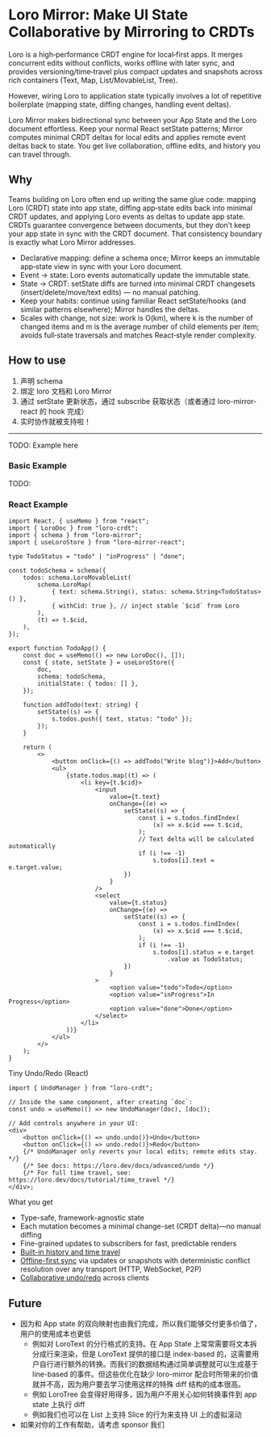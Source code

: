 # Loro Mirror: Make UI State Collaborative by Mirroring to CRDTs

Loro is a high‑performance CRDT engine for local‑first apps. It merges concurrent edits without conflicts, works offline with later sync, and provides versioning/time‑travel plus compact updates and snapshots across rich containers (Text, Map, List/MovableList, Tree).

However, wiring Loro to application state typically involves a lot of repetitive boilerplate (mapping state, diffing changes, handling event deltas).

Loro Mirror makes bidirectional sync between your App State and the Loro document effortless. Keep your normal React setState patterns; Mirror computes minimal CRDT deltas for local edits and applies remote event deltas back to state. You get live collaboration, offline edits, and history you can travel through.

## Why

Teams building on Loro often end up writing the same glue code: mapping Loro (CRDT) state into app state, diffing app‑state edits back into minimal CRDT updates, and applying Loro events as deltas to update app state. CRDTs guarantee convergence between documents, but they don’t keep your app state in sync with the CRDT document. That consistency boundary is exactly what Loro Mirror addresses.

- Declarative mapping: define a schema once; Mirror keeps an immutable app‑state view in sync with your Loro document.
- Event → state: Loro events automatically update the immutable state.
- State → CRDT: setState diffs are turned into minimal CRDT changesets (insert/delete/move/text edits) — no manual patching.
- Keep your habits: continue using familiar React setState/hooks (and similar patterns elsewhere); Mirror handles the deltas.
- Scales with change, not size: work is O(km), where k is the number of changed items and m is the average number of child elements per item; avoids full‑state traversals and matches React‑style render complexity.

## How to use

1. 声明 schema
2. 绑定 loro 文档和 Loro Mirror
3. 通过 setState 更新状态，通过 subscribe 获取状态（或者通过 loro-mirror-react 的 hook 完成）
4. 实时协作就被支持啦！

---

TODO: Example here

### Basic Example

TODO:

### React Example

```tsx
import React, { useMemo } from "react";
import { LoroDoc } from "loro-crdt";
import { schema } from "loro-mirror";
import { useLoroStore } from "loro-mirror-react";

type TodoStatus = "todo" | "inProgress" | "done";

const todoSchema = schema({
    todos: schema.LoroMovableList(
        schema.LoroMap(
            { text: schema.String(), status: schema.String<TodoStatus>() },
            { withCid: true }, // inject stable `$cid` from Loro
        ),
        (t) => t.$cid,
    ),
});

export function TodoApp() {
    const doc = useMemo(() => new LoroDoc(), []);
    const { state, setState } = useLoroStore({
        doc,
        schema: todoSchema,
        initialState: { todos: [] },
    });

    function addTodo(text: string) {
        setState((s) => {
            s.todos.push({ text, status: "todo" });
        });
    }

    return (
        <>
            <button onClick={() => addTodo("Write blog")}>Add</button>
            <ul>
                {state.todos.map((t) => (
                    <li key={t.$cid}>
                        <input
                            value={t.text}
                            onChange={(e) =>
                                setState((s) => {
                                    const i = s.todos.findIndex(
                                        (x) => x.$cid === t.$cid,
                                    );
                                    // Text delta will be calculated automatically
                                    if (i !== -1)
                                        s.todos[i].text = e.target.value;
                                })
                            }
                        />
                        <select
                            value={t.status}
                            onChange={(e) =>
                                setState((s) => {
                                    const i = s.todos.findIndex(
                                        (x) => x.$cid === t.$cid,
                                    );
                                    if (i !== -1)
                                        s.todos[i].status = e.target
                                            .value as TodoStatus;
                                })
                            }
                        >
                            <option value="todo">Todo</option>
                            <option value="inProgress">In Progress</option>
                            <option value="done">Done</option>
                        </select>
                    </li>
                ))}
            </ul>
        </>
    );
}
```

Tiny Undo/Redo (React)

```tsx
import { UndoManager } from "loro-crdt";

// Inside the same component, after creating `doc`:
const undo = useMemo(() => new UndoManager(doc), [doc]);

// Add controls anywhere in your UI:
<div>
    <button onClick={() => undo.undo()}>Undo</button>
    <button onClick={() => undo.redo()}>Redo</button>
    {/* UndoManager only reverts your local edits; remote edits stay. */}
    {/* See docs: https://loro.dev/docs/advanced/undo */}
    {/* For full time travel, see: https://loro.dev/docs/tutorial/time_travel */}
</div>;
```

What you get

- Type-safe, framework-agnostic state
- Each mutation becomes a minimal change-set (CRDT delta)—no manual diffing
- Fine-grained updates to subscribers for fast, predictable renders
- [Built-in history and time travel](https://loro.dev/docs/tutorial/time_travel)
- [Offline-first sync](https://loro.dev/docs/tutorial/sync) via updates or snapshots with deterministic conflict resolution over any transport (HTTP, WebSocket, P2P)
- [Collaborative undo/redo](https://loro.dev/docs/advanced/undo) across clients

## Future

- 因为和 App state 的双向映射也由我们完成，所以我们能够交付更多价值了，用户的使用成本也更低
    - 例如对 LoroText 的分行格式的支持。在 App State 上常常需要将文本拆分成行来渲染，但是 LoroText 提供的接口是 index-based 的，这需要用户自行进行额外的转换。而我们的数据结构通过简单调整就可以生成基于 line-based 的事件。但这些优化在缺少 loro-mirror 配合时所带来的价值就并不高，因为用户要去学习使用这样的特殊 diff 结构的成本很高。
    - 例如 LoroTree 会变得好用得多，因为用户不用关心如何转换事件到 app state 上执行 diff
    - 例如我们也可以在 List 上支持 Slice 的行为来支持 UI 上的虚拟滚动
- 如果对你的工作有帮助，请考虑 sponsor 我们
